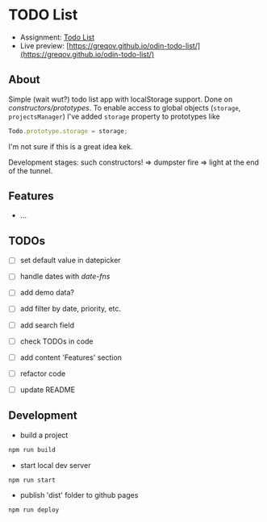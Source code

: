 # TODO List

- Assignment: [Todo List](https://www.theodinproject.com/paths/full-stack-javascript/courses/javascript/lessons/todo-list)
- Live preview: [https://greqov.github.io/odin-todo-list/](https://greqov.github.io/odin-todo-list/)

## About

Simple (wait wut?) todo list app with localStorage support. Done on _constructors/prototypes_.
To enable access to global objects (`storage`, `projectsManager`) I've added `storage` property to prototypes like

```js
Todo.prototype.storage = storage;
```

I'm not sure if this is a great idea kek.

Development stages: such constructors! => dumpster fire => light at the end of the tunnel.

## Features

- ...

## TODOs

- [ ] set default value in datepicker
- [ ] handle dates with _date-fns_
- [ ] add demo data?
- [ ] add filter by date, priority, etc.
- [ ] add search field

- [ ] check TODOs in code
- [ ] add content 'Features' section
- [ ] refactor code
- [ ] update README

## Development

- build a project

```bash
npm run build
```

- start local dev server

```bash
npm run start
```

- publish 'dist' folder to github pages

```bash
npm run deploy
```
